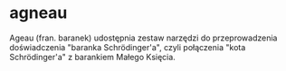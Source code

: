 # agneau

Ageau (fran. baranek) udostępnia zestaw narzędzi do przeprowadzenia doświadczenia "baranka Schrödinger'a", czyli połączenia 
"kota Schrödinger'a" z barankiem Małego Księcia.

